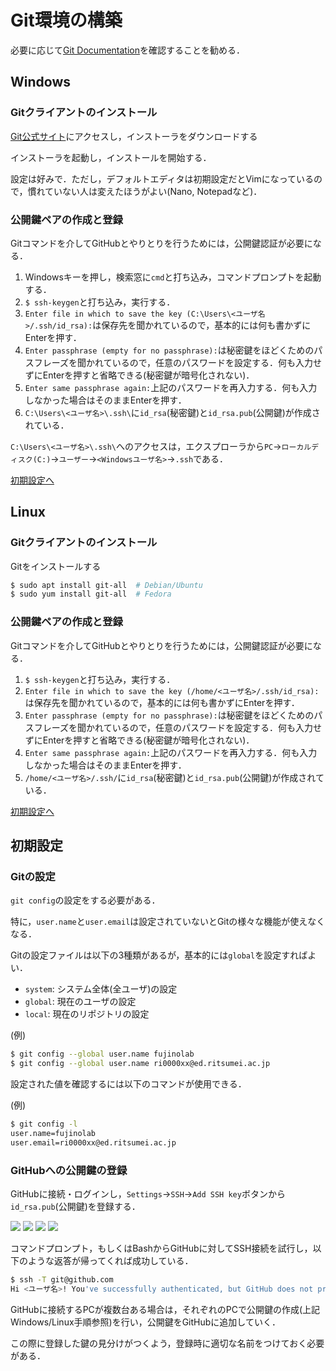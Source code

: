 # Git環境の構築

必要に応じて[Git Documentation](https://git-scm.com/doc)を確認することを勧める．

## Windows

### Gitクライアントのインストール

[Git公式サイト](https://git-for-windows.github.io/)にアクセスし，インストーラをダウンロードする

インストーラを起動し，インストールを開始する．

設定は好みで．ただし，デフォルトエディタは初期設定だとVimになっているので，慣れていない人は変えたほうがよい(Nano, Notepadなど)．

### 公開鍵ペアの作成と登録

Gitコマンドを介してGitHubとやりとりを行うためには，公開鍵認証が必要になる．
1. Windowsキーを押し，検索窓に`cmd`と打ち込み，コマンドプロンプトを起動する．
1. `$ ssh-keygen`と打ち込み，実行する．
1. `Enter file in which to save the key (C:\Users\<ユーザ名>/.ssh/id_rsa):`は保存先を聞かれているので，基本的には何も書かずにEnterを押す．
1. `Enter passphrase (empty for no passphrase):`は秘密鍵をほどくためのパスフレーズを聞かれているので，任意のパスワードを設定する．何も入力せずにEnterを押すと省略できる(秘密鍵が暗号化されない)．
1. `Enter same passphrase again:`上記のパスワードを再入力する．何も入力しなかった場合はそのままEnterを押す．
1. `C:\Users\<ユーザ名>\.ssh\`に`id_rsa`(秘密鍵)と`id_rsa.pub`(公開鍵)が作成されている．

`C:\Users\<ユーザ名>\.ssh\`へのアクセスは，エクスプローラから`PC`->`ローカルディスク(C:)`->`ユーザー`->`<Windowsユーザ名>`->`.ssh`である．

[初期設定へ](#初期設定)

## Linux

### Gitクライアントのインストール

Gitをインストールする

```bash
$ sudo apt install git-all  # Debian/Ubuntu
$ sudo yum install git-all  # Fedora
```

### 公開鍵ペアの作成と登録

Gitコマンドを介してGitHubとやりとりを行うためには，公開鍵認証が必要になる．
1. `$ ssh-keygen`と打ち込み，実行する．
1. `Enter file in which to save the key (/home/<ユーザ名>/.ssh/id_rsa): `は保存先を聞かれているので，基本的には何も書かずにEnterを押す．
1. `Enter passphrase (empty for no passphrase):`は秘密鍵をほどくためのパスフレーズを聞かれているので，任意のパスワードを設定する．何も入力せずにEnterを押すと省略できる(秘密鍵が暗号化されない)．
1. `Enter same passphrase again:`上記のパスワードを再入力する．何も入力しなかった場合はそのままEnterを押す．
1. `/home/<ユーザ名>/.ssh/`に`id_rsa`(秘密鍵)と`id_rsa.pub`(公開鍵)が作成されている．

[初期設定へ](#初期設定)

## 初期設定

### Gitの設定
`git config`の設定をする必要がある．

特に，`user.name`と`user.email`は設定されていないとGitの様々な機能が使えなくなる．

Gitの設定ファイルは以下の3種類があるが，基本的には`global`を設定すればよい．
- `system`: システム全体(全ユーザ)の設定
- `global`: 現在のユーザの設定
- `local`: 現在のリポジトリの設定

(例)
```bash
$ git config --global user.name fujinolab
$ git config --global user.name ri0000xx@ed.ritsumei.ac.jp
```

設定された値を確認するには以下のコマンドが使用できる．

(例)
```bash
$ git config -l
user.name=fujinolab
user.email=ri0000xx@ed.ritsumei.ac.jp
```

### GitHubへの公開鍵の登録

GitHubに接続・ログインし，`Settings`->`SSH`->`Add SSH key`ボタンから`id_rsa.pub`(公開鍵)を登録する．

![](./git_setup_imgs/1.png)
![](./git_setup_imgs/2.png)
![](./git_setup_imgs/3.png)
![](./git_setup_imgs/4.png)

コマンドプロンプト，もしくはBashからGitHubに対してSSH接続を試行し，以下のような返答が帰ってくれば成功している．
```bash
$ ssh -T git@github.com
Hi <ユーザ名>! You've successfully authenticated, but GitHub does not provide shell access.
```

GitHubに接続するPCが複数台ある場合は，それぞれのPCで公開鍵の作成(上記Windows/Linux手順参照)を行い，公開鍵をGitHubに追加していく．

この際に登録した鍵の見分けがつくよう，登録時に適切な名前をつけておく必要がある．